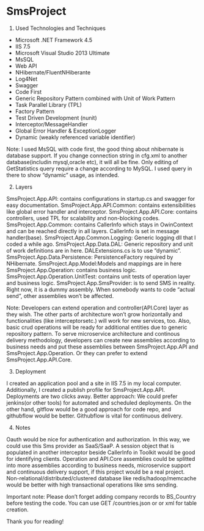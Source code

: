 # SmsProject
1. Used Technologies and Techniques
  - Microsoft .NET Framework 4.5
  - IIS 7.5
  - Microsoft Visual Studio 2013 Ultimate
  - MsSQL
  - Web API
  - NHibernate/FluentNHiberante
  - Log4Net
  - Swagger
  - Code First
  - Generic Repository Pattern combined with Unit of Work Pattern
  - Task Parallel Library (TPL)
  - Factory Pattern
  - Test Driven Development (nunit)
  - Interceptor/MessageHandler
  - Global Error Handler & ExceptionLogger
  - Dynamic (weakly referenced variable identifier)

Note: I used MsSQL with code first, the good thing about nhibernate is database support. If you change connection string in cfg.xml to another database(includin mysql,oracle etc), it will all be fine. Only editing of GetStatistics query require a change according to MySQL. I used query in there to show “dynamic” usage, as intended.

2. Layers

SmsProject.App.API: contains configurations in startup.cs and swagger for easy documentation.
SmsProject.App.API.Common: contains extensibilities like global error handler and interceptor.
SmsProject.App.API.Core: contains controllers, used TPL for scalability and non-blocking codes.
SmsProject.App.Common: contains CallerInfo which stays in OwinContext and can be reached directly in all layers. CallerInfo is set in message handler(base).
SmsProject.App.Common.Logging: Generic logging dll that I coded a while ago.
SmsProject.App.Data.DAL: Generic repository and unit of work definitions are in here. DALExtensions.cs is to use “dynamic”.
SmsProject.App.Data.Persistence: PersistenceFactory required by NHibernate.
SmsProject.App.Model:Models and mappings are in here
SmsProject.App.Operation: contains business logic.
SmsProject.App.Operation.UnitTest: contains unit tests of operation layer and business logic.
SmsProject.App.SmsProvider: is to send SMS in reality. Right now, it is a dummy assembly. When somebody wants to code “actual send”, other assemblies won’t be affected.

Note: Developers can extend operation and controller(API.Core) layer as they wish. The other parts of architecture won’t grow horizontally and functionalities (like interceptorsetc.) will work for new services, too. Also, basic crud operations will be ready for additional entities due to generic repository pattern. To serve microservice architecture and continous delivery methodology, developers can create new assemblies according to business needs and put these assemblies between SmsProject.App.API and SmsProject.App.Operation. Or they can prefer to extend SmsProject.App.API.Core.

3. Deployment

I created an application pool and a site in IIS 7.5 in my local computer. Additionally, I created a publish profile for SmsProject.App.API. Deployments are two clicks away.
Better approach: We could prefer jenkins(or other tools) for automated and scheduled deployments. On the other hand, gitflow would be a good approach for code repo, and githubflow would be better. Githubflow is vital for continuous delivery.

4. Notes

Oauth would be nice for authentication and authorization. In this way, we could use this Sms provider as SaaS/SaaP.
A session object that is populated in another interceptor beside CallerInfo in Toolkit would be good for identifying clients.
Operation and API.Core assemblies could be splitted into more assemblies according to business needs, microservice support and continuous delivery support, if this project would be a real project.
Non-relational/distributed/clustered database like redis/hadoop/memcache would be better with high transactional operations like sms sending.


Important note: Please don’t forget adding company records to BS_Country before testing the code. You can use GET /countries.json or or xml for table creation.

Thank you for reading!
